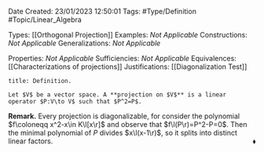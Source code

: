 <div class="topSpace"></div>

Date Created: 23/01/2023 12:50:01
Tags: #Type/Definition #Topic/Linear_Algebra

Types: [[Orthogonal Projection]]
Examples: <i>Not Applicable</i>
Constructions: <i>Not Applicable</i>
Generalizations: <i>Not Applicable</i>

Properties: <i>Not Applicable</i>
Sufficiencies: <i>Not Applicable</i>
Equivalences: [[Characterizations of projections]]
Justifications: [[Diagonalization Test]]

``` ad-Definition
title: Definition.

Let $V$ be a vector space. A **projection on $V$** is a linear operator $P:V\to V$ such that $P^2=P$.

```

<b>Remark.</b> Every projection is diagonalizable, for consider the polynomial $f\coloneqq x^2-x\in K\l[x\r]$ and observe that $f\l(P\r)=P^2-P=0$. Then the minimal polynomial of $P$ divides $x\l(x-1\r)$, so it splits into distinct linear factors.<span style="float:right;">$\blacklozenge$</span>
